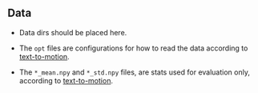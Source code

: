 ## Data

* Data dirs should be placed here.

* The `opt` files are configurations for how to read the data according to [text-to-motion](https://github.com/EricGuo5513/text-to-motion).
* The `*_mean.npy` and `*_std.npy` files, are stats used for evaluation only, according to [text-to-motion](https://github.com/EricGuo5513/text-to-motion).